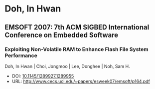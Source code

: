 # Doh, In Hwan

## EMSOFT 2007: 7th ACM SIGBED International Conference on Embedded Software

### Exploiting Non-Volatile RAM to Enhance Flash File System Performance
Doh, In Hwan | Choi, Jongmoo | Lee, Donghee | Noh, Sam H.
* DOI: [10.1145/1289927.1289955](https://doi.org/10.1145/1289927.1289955)
* URL: <http://www.cecs.uci.edu/~papers/esweek07/emsoft/p164.pdf>

